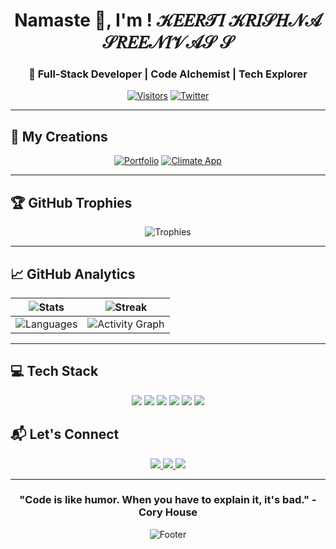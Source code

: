 <h1 align="center">Namaste 🙏, I'm ! 𝒦𝐸𝐸𝑅𝒯𝐼  𝒦𝑅𝐼𝒮𝐻𝒩𝒜  𝒮𝑅𝐸𝐸𝒩𝐼𝒱𝒜𝒮 𝒮
</h1>


<div align="center">
  
  ### 🚀 Full-Stack Developer | Code Alchemist | Tech Explorer
  
  [![Visitors](https://komarev.com/ghpvc/?username=krishna040705&label=Profile+Views&color=00FF00&style=flat-square)]()
  [![Twitter](https://img.shields.io/twitter/follow/keertikrishnas?style=social)](https://twitter.com/keertikrishnas)

</div>

---

## 🌟 My Creations
<div align="center">
  
  [![Portfolio](https://img.shields.io/badge/🚀_My_Portfolio-FF6B6B?style=for-the-badge&logo=netlify)](https://skks.netlify.app/)
  [![Climate App](https://img.shields.io/badge/🌤️_Weather_App-4285F4?style=for-the-badge&logo=google-chrome)](https://climate25.netlify.app/)

</div>

---

## 🏆 **GitHub Trophies**
<div align="center">
  
  ![Trophies](https://github-profile-trophy.vercel.app/?username=krishna040705&theme=onedark&no-frame=true&column=4&margin-w=15&margin-h=15)

</div>

---



## 📈 **GitHub Analytics**
<div align="center">
  
  | ![Stats](https://github-readme-stats.vercel.app/api?username=krishna040705&show_icons=true&theme=radical&hide_border=true&include_all_commits=true) | ![Streak](https://streak-stats.demolab.com?user=krishna040705&theme=radical&hide_border=true) |
  |---|---|
  | ![Languages](https://github-readme-stats.vercel.app/api/top-langs/?username=krishna040705&layout=compact&theme=radical&hide_border=true) | ![Activity Graph](https://github-readme-activity-graph.vercel.app/graph?username=krishna040705&theme=react-dark&hide_border=true) |

</div>

---


## 💻 Tech Stack
<p align="center">
  <img src="https://img.shields.io/badge/HTML5-E34F26?style=flat-square&logo=html5&logoColor=white">
  <img src="https://img.shields.io/badge/CSS3-1572B6?style=flat-square&logo=css3&logoColor=white">
  <img src="https://img.shields.io/badge/JavaScript-F7DF1E?style=flat-square&logo=javascript&logoColor=black">
  <img src="https://img.shields.io/badge/Java-007396?style=flat-square&logo=java&logoColor=white">
  <img src="https://img.shields.io/badge/PHP-777BB4?style=flat-square&logo=php&logoColor=white">
  <img src="https://img.shields.io/badge/MySQL-4479A1?style=flat-square&logo=mysql&logoColor=white">
</p>



## 📬 Let's Connect
<p align="center">
  <a href="mailto:keertikrishnasreenivas@gmail.com">
    <img src="https://img.shields.io/badge/📧_Email-D14836?style=for-the-badge&logo=gmail&logoColor=white">
  </a>
  <a href="https://twitter.com/keertikrishnas">
    <img src="https://img.shields.io/badge/🐦_Twitter-1DA1F2?style=for-the-badge&logo=twitter&logoColor=white">
  </a>
  <a href="https://linkedin.com/in/keerti-krishna-sreenivas-s-96514227b">
    <img src="https://img.shields.io/badge/💼_LinkedIn-0077B5?style=for-the-badge&logo=linkedin&logoColor=white">
  </a>
</p>

---

<div align="center">
  
  ### "Code is like humor. When you have to explain it, it's bad." - Cory House
  
  ![Footer](https://capsule-render.vercel.app/api?type=waving&color=gradient&height=100&section=footer)

</div>

